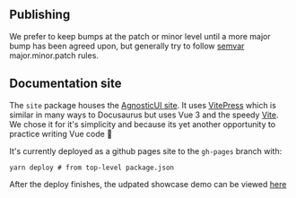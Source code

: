 ## Publishing

We prefer to keep bumps at the patch or minor level until a more major bump has been agreed upon, but generally try to follow [semvar](https://semver.org/#summary) major.minor.patch rules.

## Documentation site


The `site` package houses the [AgnosticUI site](https://agnosticui.github.io/agnosticui/). It uses [VitePress](https://vitepress.vuejs.org/) which is similar in many ways to Docusaurus but uses Vue 3 and the speedy [Vite](https://vitejs.dev/). We chose it for it's simplicity and because its yet another opportunity to practice writing Vue code 🙂

It's currently deployed as a github pages site to the `gh-pages` branch with:

```shell
yarn deploy # from top-level package.json
```

After the deploy finishes, the udpated showcase demo can be viewed [here](https://agnosticui.github.io/agnosticui/)
